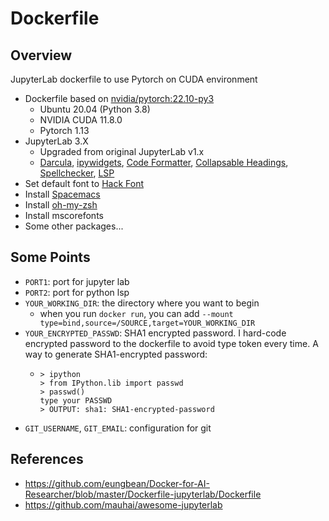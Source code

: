 # Dockerfile

## Overview
JupyterLab dockerfile to use Pytorch on CUDA environment
* Dockerfile based on [nvidia/pytorch:22.10-py3](https://docs.nvidia.com/deeplearning/frameworks/pytorch-release-notes/rel-22-10.html#rel-22-10)
  * Ubuntu 20.04 (Python 3.8)
  * NVIDIA CUDA 11.8.0
  * Pytorch 1.13
* JupyterLab 3.X
  * Upgraded from original JupyterLab v1.x
  * [Darcula](https://github.com/telamonian/theme-darcula), [ipywidgets](https://github.com/jupyter-widgets/ipywidgets), [Code Formatter](https://github.com/ryantam626/jupyterlab_code_formatter), [Collapsable Headings](https://github.com/aquirdTurtle/Collapsible_Headings), [Spellchecker](https://github.com/jupyterlab-contrib/spellchecker), [LSP](https://github.com/krassowski/jupyterlab-lsp)
* Set default font to [Hack Font](https://github.com/source-foundry/Hack)
* Install [Spacemacs](https://github.com/syl20bnr/spacemacs)
* Install [oh-my-zsh](https://ohmyz.sh/)
* Install mscorefonts
* Some other packages...

## Some Points
* `PORT1`: port for jupyter lab
* `PORT2`: port for python lsp
* `YOUR_WORKING_DIR`: the directory where you want to begin  
  * when you run `docker run`, you can add `--mount type=bind,source=/SOURCE,target=YOUR_WORKING_DIR`
* `YOUR_ENCRYPTED_PASSWD`: SHA1 encrypted password. I hard-code encrypted password to the dockerfile to avoid type token every time. A way to generate SHA1-encrypted password:
  * ```
    > ipython
    > from IPython.lib import passwd
    > passwd()
    type your PASSWD
    > OUTPUT: sha1: SHA1-encrypted-password
    ```
* `GIT_USERNAME`, `GIT_EMAIL`: configuration for git

## References
* https://github.com/eungbean/Docker-for-AI-Researcher/blob/master/Dockerfile-jupyterlab/Dockerfile
* https://github.com/mauhai/awesome-jupyterlab